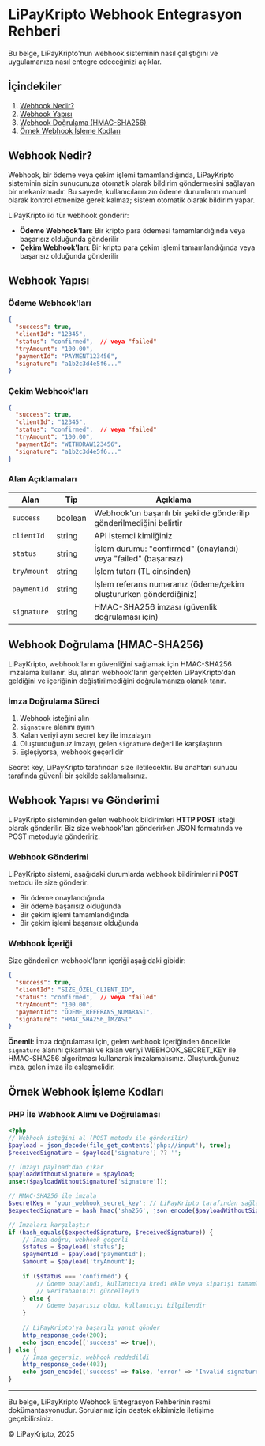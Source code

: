 # LiPayKripto Webhook Entegrasyon Rehberi

Bu belge, LiPayKripto'nun webhook sisteminin nasıl çalıştığını ve uygulamanıza nasıl entegre edeceğinizi açıklar.

## İçindekiler

1. [Webhook Nedir?](#webhook-nedir)
2. [Webhook Yapısı](#webhook-yapısı)
3. [Webhook Doğrulama (HMAC-SHA256)](#webhook-doğrulama-hmac-sha256)
4. [Örnek Webhook İşleme Kodları](#örnek-webhook-işleme-kodları)

## Webhook Nedir?

Webhook, bir ödeme veya çekim işlemi tamamlandığında, LiPayKripto sisteminin sizin sunucunuza otomatik olarak bildirim göndermesini sağlayan bir mekanizmadır. Bu sayede, kullanıcılarınızın ödeme durumlarını manuel olarak kontrol etmenize gerek kalmaz; sistem otomatik olarak bildirim yapar.

LiPayKripto iki tür webhook gönderir:
- **Ödeme Webhook'ları**: Bir kripto para ödemesi tamamlandığında veya başarısız olduğunda gönderilir
- **Çekim Webhook'ları**: Bir kripto para çekim işlemi tamamlandığında veya başarısız olduğunda gönderilir

## Webhook Yapısı

### Ödeme Webhook'ları

```json
{
  "success": true,
  "clientId": "12345",
  "status": "confirmed",  // veya "failed"
  "tryAmount": "100.00",
  "paymentId": "PAYMENT123456",
  "signature": "a1b2c3d4e5f6..."
}
```

### Çekim Webhook'ları

```json
{
  "success": true,
  "clientId": "12345",
  "status": "confirmed",  // veya "failed"
  "tryAmount": "100.00",
  "paymentId": "WITHDRAW123456",
  "signature": "a1b2c3d4e5f6..."
}
```

### Alan Açıklamaları

| Alan | Tip | Açıklama |
|------|-----|----------|
| `success` | boolean | Webhook'un başarılı bir şekilde gönderilip gönderilmediğini belirtir |
| `clientId` | string | API istemci kimliğiniz |
| `status` | string | İşlem durumu: "confirmed" (onaylandı) veya "failed" (başarısız) |
| `tryAmount` | string | İşlem tutarı (TL cinsinden) |
| `paymentId` | string | İşlem referans numaranız (ödeme/çekim oluştururken gönderdiğiniz) |
| `signature` | string | HMAC-SHA256 imzası (güvenlik doğrulaması için) |

## Webhook Doğrulama (HMAC-SHA256)

LiPayKripto, webhook'ların güvenliğini sağlamak için HMAC-SHA256 imzalama kullanır. Bu, alınan webhook'ların gerçekten LiPayKripto'dan geldiğini ve içeriğinin değiştirilmediğini doğrulamanıza olanak tanır.

### İmza Doğrulama Süreci

1. Webhook isteğini alın
2. `signature` alanını ayırın
3. Kalan veriyi aynı secret key ile imzalayın
4. Oluşturduğunuz imzayı, gelen `signature` değeri ile karşılaştırın
5. Eşleşiyorsa, webhook geçerlidir

Secret key, LiPayKripto tarafından size iletilecektir. Bu anahtarı sunucu tarafında güvenli bir şekilde saklamalısınız.

## Webhook Yapısı ve Gönderimi

LiPayKripto sisteminden gelen webhook bildirimleri **HTTP POST** isteği olarak gönderilir. Biz size webhook'ları gönderirken JSON formatında ve POST metoduyla göndeririz.

### Webhook Gönderimi

LiPayKripto sistemi, aşağıdaki durumlarda webhook bildirimlerini **POST** metodu ile size gönderir:
- Bir ödeme onaylandığında
- Bir ödeme başarısız olduğunda
- Bir çekim işlemi tamamlandığında
- Bir çekim işlemi başarısız olduğunda

### Webhook İçeriği

Size gönderilen webhook'ların içeriği aşağıdaki gibidir:

```json
{
  "success": true,
  "clientId": "SIZE_ÖZEL_CLIENT_ID",
  "status": "confirmed",  // veya "failed"
  "tryAmount": "100.00",
  "paymentId": "ÖDEME_REFERANS_NUMARASI",
  "signature": "HMAC_SHA256_İMZASI"
}
```

**Önemli:** İmza doğrulaması için, gelen webhook içeriğinden öncelikle `signature` alanını çıkarmalı ve kalan veriyi WEBHOOK_SECRET_KEY ile HMAC-SHA256 algoritması kullanarak imzalamalısınız. Oluşturduğunuz imza, gelen imza ile eşleşmelidir.

## Örnek Webhook İşleme Kodları

### PHP İle Webhook Alımı ve Doğrulaması

```php
<?php
// Webhook isteğini al (POST metodu ile gönderilir)
$payload = json_decode(file_get_contents('php://input'), true);
$receivedSignature = $payload['signature'] ?? '';

// İmzayı payload'dan çıkar
$payloadWithoutSignature = $payload;
unset($payloadWithoutSignature['signature']);

// HMAC-SHA256 ile imzala
$secretKey = 'your_webhook_secret_key'; // LiPayKripto tarafından sağlanan anahtar
$expectedSignature = hash_hmac('sha256', json_encode($payloadWithoutSignature), $secretKey);

// İmzaları karşılaştır
if (hash_equals($expectedSignature, $receivedSignature)) {
    // İmza doğru, webhook geçerli
    $status = $payload['status'];
    $paymentId = $payload['paymentId'];
    $amount = $payload['tryAmount'];
    
    if ($status === 'confirmed') {
        // Ödeme onaylandı, kullanıcıya kredi ekle veya siparişi tamamla
        // Veritabanınızı güncelleyin
    } else {
        // Ödeme başarısız oldu, kullanıcıyı bilgilendir
    }
    
    // LiPayKripto'ya başarılı yanıt gönder
    http_response_code(200);
    echo json_encode(['success' => true]);
} else {
    // İmza geçersiz, webhook reddedildi
    http_response_code(403);
    echo json_encode(['success' => false, 'error' => 'Invalid signature']);
}
```

---

Bu belge, LiPayKripto Webhook Entegrasyon Rehberinin resmi dokümantasyonudur. Sorularınız için destek ekibimizle iletişime geçebilirsiniz.

© LiPayKripto, 2025
